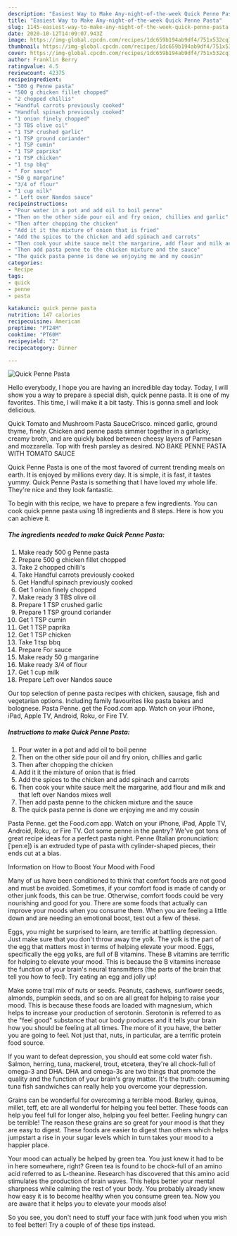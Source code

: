 ```yaml
---
description: "Easiest Way to Make Any-night-of-the-week Quick Penne Pasta"
title: "Easiest Way to Make Any-night-of-the-week Quick Penne Pasta"
slug: 1145-easiest-way-to-make-any-night-of-the-week-quick-penne-pasta
date: 2020-10-12T14:09:07.943Z
image: https://img-global.cpcdn.com/recipes/1dc659b194ab9df4/751x532cq70/quick-penne-pasta-recipe-main-photo.jpg
thumbnail: https://img-global.cpcdn.com/recipes/1dc659b194ab9df4/751x532cq70/quick-penne-pasta-recipe-main-photo.jpg
cover: https://img-global.cpcdn.com/recipes/1dc659b194ab9df4/751x532cq70/quick-penne-pasta-recipe-main-photo.jpg
author: Franklin Berry
ratingvalue: 4.5
reviewcount: 42375
recipeingredient:
- "500 g Penne pasta"
- "500 g chicken fillet chopped"
- "2 chopped chillis"
- "Handful carrots previously cooked"
- "Handful spinach previously cooked"
- "1 onion finely chopped"
- "3 TBS olive oil"
- "1 TSP crushed garlic"
- "1 TSP ground coriander"
- "1 TSP cumin"
- "1 TSP paprika"
- "1 TSP chicken"
- "1 tsp bbq"
- " For sauce"
- "50 g margarine"
- "3/4 of flour"
- "1 cup milk"
- " Left over Nandos sauce"
recipeinstructions:
- "Pour water in a pot and add oil to boil penne"
- "Then on the other side pour oil and fry onion, chillies and garlic"
- "Then after chopping the chicken"
- "Add it it the mixture of onion that is fried"
- "Add the spices to the chicken and add spinach and carrots"
- "Then cook your white sauce melt the margarine, add flour and milk and that left over Nandos mixes well"
- "Then add pasta penne to the chicken mixture and the sauce"
- "The quick pasta penne is done we enjoying me and my cousin"
categories:
- Recipe
tags:
- quick
- penne
- pasta

katakunci: quick penne pasta 
nutrition: 147 calories
recipecuisine: American
preptime: "PT24M"
cooktime: "PT60M"
recipeyield: "2"
recipecategory: Dinner

---
```



![Quick Penne Pasta](https://img-global.cpcdn.com/recipes/1dc659b194ab9df4/751x532cq70/quick-penne-pasta-recipe-main-photo.jpg)

Hello everybody, I hope you are having an incredible day today. Today, I will show you a way to prepare a special dish, quick penne pasta. It is one of my favorites. This time, I will make it a bit tasty. This is gonna smell and look delicious.

Quick Tomato and Mushroom Pasta SauceCrisco. minced garlic, ground thyme, finely. Chicken and penne pasta simmer together in a garlicky, creamy broth, and are quickly baked between cheesy layers of Parmesan and mozzarella. Top with fresh parsley as desired. NO BAKE PENNE PASTA WITH TOMATO SAUCE

Quick Penne Pasta is one of the most favored of current trending meals on earth. It is enjoyed by millions every day. It is simple, it is fast, it tastes yummy. Quick Penne Pasta is something that I have loved my whole life. They're nice and they look fantastic.


To begin with this recipe, we have to prepare a few ingredients. You can cook quick penne pasta using 18 ingredients and 8 steps. Here is how you can achieve it.

<!--inarticleads1-->

##### The ingredients needed to make Quick Penne Pasta:

1. Make ready 500 g Penne pasta
1. Prepare 500 g chicken fillet chopped
1. Take 2 chopped chilli&#39;s
1. Take Handful carrots previously cooked
1. Get Handful spinach previously cooked
1. Get 1 onion finely chopped
1. Make ready 3 TBS olive oil
1. Prepare 1 TSP crushed garlic
1. Prepare 1 TSP ground coriander
1. Get 1 TSP cumin
1. Get 1 TSP paprika
1. Get 1 TSP chicken
1. Take 1 tsp bbq
1. Prepare  For sauce
1. Make ready 50 g margarine
1. Make ready 3/4 of flour
1. Get 1 cup milk
1. Prepare  Left over Nandos sauce


Our top selection of penne pasta recipes with chicken, sausage, fish and vegetarian options. Including family favourites like pasta bakes and bolognese. Pasta Penne. get the Food.com app. Watch on your iPhone, iPad, Apple TV, Android, Roku, or Fire TV. 

<!--inarticleads2-->

##### Instructions to make Quick Penne Pasta:

1. Pour water in a pot and add oil to boil penne
1. Then on the other side pour oil and fry onion, chillies and garlic
1. Then after chopping the chicken
1. Add it it the mixture of onion that is fried
1. Add the spices to the chicken and add spinach and carrots
1. Then cook your white sauce melt the margarine, add flour and milk and that left over Nandos mixes well
1. Then add pasta penne to the chicken mixture and the sauce
1. The quick pasta penne is done we enjoying me and my cousin


Pasta Penne. get the Food.com app. Watch on your iPhone, iPad, Apple TV, Android, Roku, or Fire TV. Got some penne in the pantry? We&#39;ve got tons of great recipe ideas for a perfect pasta night. Penne (Italian pronunciation: [ˈpenːe]) is an extruded type of pasta with cylinder-shaped pieces, their ends cut at a bias. 

Information on How to Boost Your Mood with Food


Many of us have been conditioned to think that comfort foods are not good and must be avoided. Sometimes, if your comfort food is made of candy or other junk foods, this can be true. Otherwise, comfort foods could be very nourishing and good for you. There are some foods that actually can improve your moods when you consume them. When you are feeling a little down and are needing an emotional boost, test out a few of these.

Eggs, you might be surprised to learn, are terrific at battling depression. Just make sure that you don't throw away the yolk. The yolk is the part of the egg that matters most in terms of helping elevate your mood. Eggs, specifically the egg yolks, are full of B vitamins. These B vitamins are terrific for helping to elevate your mood. This is because the B vitamins increase the function of your brain's neural transmitters (the parts of the brain that tell you how to feel). Try eating an egg and jolly up!

Make some trail mix of nuts or seeds. Peanuts, cashews, sunflower seeds, almonds, pumpkin seeds, and so on are all great for helping to raise your mood. This is because these foods are loaded with magnesium, which helps to increase your production of serotonin. Serotonin is referred to as the "feel good" substance that our body produces and it tells your brain how you should be feeling at all times. The more of it you have, the better you are going to feel. Not just that, nuts, in particular, are a terrific protein food source.

If you want to defeat depression, you should eat some cold water fish. Salmon, herring, tuna, mackerel, trout, etcetera, they're all chock-full of omega-3 and DHA. DHA and omega-3s are two things that promote the quality and the function of your brain's gray matter. It's the truth: consuming tuna fish sandwiches can really help you overcome your depression. 

Grains can be wonderful for overcoming a terrible mood. Barley, quinoa, millet, teff, etc are all wonderful for helping you feel better. These foods can help you feel full for longer also, helping you feel better. Feeling hungry can be terrible! The reason these grains are so great for your mood is that they are easy to digest. These foods are easier to digest than others which helps jumpstart a rise in your sugar levels which in turn takes your mood to a happier place.

Your mood can actually be helped by green tea. You just knew it had to be in here somewhere, right? Green tea is found to be chock-full of an amino acid referred to as L-theanine. Research has discovered that this amino acid stimulates the production of brain waves. This helps better your mental sharpness while calming the rest of your body. You probably already knew how easy it is to become healthy when you consume green tea. Now you are aware that it helps you to elevate your moods also!

So you see, you don't need to stuff your face with junk food when you wish to feel better! Try  a  couple of  of  these  tips  instead.

